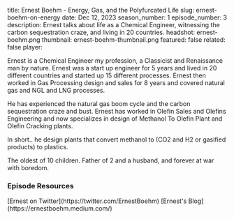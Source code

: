 title: Ernest Boehm - Energy, Gas, and the Polyfurcated Life
slug: ernest-boehm-on-energy
date: Dec 12, 2023
season_number: 1
episode_number: 3
description: Ernest talks about life as a Chemical Engineer, witnessing the carbon sequestration craze, and living in 20 countries.
headshot: ernest-boehm.png
thumbnail: ernest-boehm-thumbnail.png
featured: false
related: false
player: <div id='buzzsprout-small-player-limit-5-artist-ernest-boehm'></div><script type='text/javascript' charset='utf-8' src='https://www.buzzsprout.com/2229227.js?artist=Ernest+Boehm&container_id=buzzsprout-small-player-limit-5-artist-ernest-boehm&limit=5&player=small'></script>

Ernest is a Chemical Engineer my profession, a Classicist and Renaissance man by nature. Ernest was a start up engineer for 5 years and lived in 20 different countries and started up 15 different processes. Ernest then worked in Gas Processing design and sales for 8 years and covered natural gas and NGL and LNG processes.

He has experienced the natural gas boom cycle and the carbon sequestration craze and bust. Ernest has worked in Olefin Sales and Olefins Engineering and now specializes in design of Methanol To Olefin Plant and Olefin Cracking plants.

In short.. he design plants that convert methanol to (CO2 and H2 or gasified products) to plastics.

The oldest of 10 children. Father of 2 and a husband, and forever at war with boredom.  
  
<h3 class="tilt-neon white mt-5 mb-3">Episode Resources</h3>
[Ernest on Twitter](https://twitter.com/ErnestBoehm)  
[Ernest's Blog](https://ernestboehm.medium.com/)  